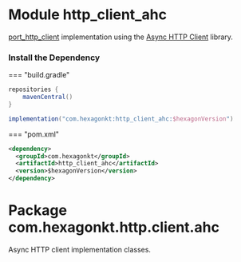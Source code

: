 
# Module http_client_ahc

[port_http_client] implementation using the [Async HTTP Client] library.

[port_http_client]: /port_http_client
[Async HTTP Client]: https://github.com/AsyncHttpClient/async-http-client

### Install the Dependency

=== "build.gradle"
  ```groovy
  repositories {
      mavenCentral()
  }

  implementation("com.hexagonkt:http_client_ahc:$hexagonVersion")
  ```
=== "pom.xml"
  ```xml
  <dependency>
    <groupId>com.hexagonkt</groupId>
    <artifactId>http_client_ahc</artifactId>
    <version>$hexagonVersion</version>
  </dependency>
  ```

# Package com.hexagonkt.http.client.ahc

Async HTTP client implementation classes.
